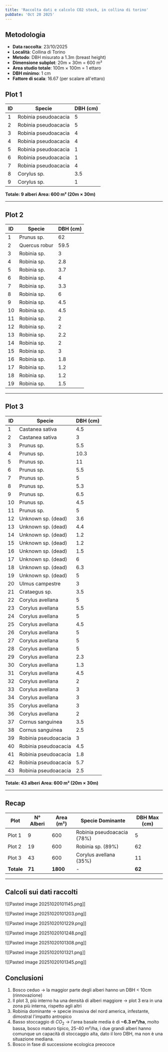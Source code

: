 ```yaml
---
title: 'Raccolta dati e calcolo CO2 stock, in collina di torino'
pubDate: 'Oct 20 2025'
---
```


## Metodologia

- **Data raccolta**: 23/10/2025
- **Località**: Collina di Torino
- **Metodo**: DBH misurato a 1.3m (breast height)
- **Dimensione subplot**: 20m × 30m = 600 m²
- **Area studio totale**: 100m × 100m = 1 ettaro
- **DBH minimo**: 1 cm
- **Fattore di scala**: 16.67 (per scalare all'ettaro)

## Plot 1

| ID  | Specie               | DBH (cm) |
| --- | -------------------- | -------- |
| 1   | Robinia pseudoacacia | 5        |
| 2   | Robinia pseudoacacia | 5        |
| 3   | Robinia pseudoacacia | 4        |
| 4   | Robinia pseudoacacia | 4        |
| 5   | Robinia pseudoacacia | 1        |
| 6   | Robinia pseudoacacia | 1        |
| 7   | Robinia pseudoacacia | 4        |
| 8   | Corylus sp.          | 3.5      |
| 9   | Corylus sp.          | 1        |

**Totale: 9 alberi** **Area: 600 m² (20m × 30m)**

---
## Plot 2

| ID  | Specie        | DBH (cm) |
| --- | ------------- | -------- |
| 1   | Prunus sp.    | 62       |
| 2   | Quercus robur | 59.5     |
| 3   | Robinia sp.   | 3        |
| 4   | Robinia sp.   | 2.8      |
| 5   | Robinia sp.   | 3.7      |
| 6   | Robinia sp.   | 4        |
| 7   | Robinia sp.   | 3.3      |
| 8   | Robinia sp.   | 6        |
| 9   | Robinia sp.   | 4.5      |
| 10  | Robinia sp.   | 4.5      |
| 11  | Robinia sp.   | 2        |
| 12  | Robinia sp.   | 2        |
| 13  | Robinia sp.   | 2.2      |
| 14  | Robinia sp.   | 2        |
| 15  | Robinia sp.   | 3        |
| 16  | Robinia sp.   | 1.8      |
| 17  | Robinia sp.   | 1.2      |
| 18  | Robinia sp.   | 1.2      |
| 19  | Robinia sp.   | 1.5      |

---
## Plot 3 

|ID|Specie|DBH (cm)|
|---|---|---|
|1|Castanea sativa|4.5|
|2|Castanea sativa|3|
|3|Prunus sp.|5.5|
|4|Prunus sp.|10.3|
|5|Prunus sp.|11|
|6|Prunus sp.|5.5|
|7|Prunus sp.|5|
|8|Prunus sp.|5.3|
|9|Prunus sp.|6.5|
|10|Prunus sp.|4.5|
|11|Prunus sp.|5|
|12|Unknown sp. (dead)|3.6|
|13|Unknown sp. (dead)|4.4|
|14|Unknown sp. (dead)|1.2|
|15|Unknown sp. (dead)|1.2|
|16|Unknown sp. (dead)|1.5|
|17|Unknown sp. (dead)|6|
|18|Unknown sp. (dead)|6.3|
|19|Unknown sp. (dead)|5|
|20|Ulmus campestre|3|
|21|Crataegus sp.|3.5|
|22|Corylus avellana|5|
|23|Corylus avellana|5.5|
|24|Corylus avellana|5|
|25|Corylus avellana|4.5|
|26|Corylus avellana|5|
|27|Corylus avellana|5|
|28|Corylus avellana|5|
|29|Corylus avellana|2.3|
|30|Corylus avellana|1.3|
|31|Corylus avellana|4.5|
|32|Corylus avellana|2|
|33|Corylus avellana|3|
|34|Corylus avellana|3|
|35|Corylus avellana|3|
|36|Corylus avellana|2|
|37|Cornus sanguinea|3.5|
|38|Cornus sanguinea|2.5|
|39|Robinia pseudoacacia|3|
|40|Robinia pseudoacacia|4.5|
|41|Robinia pseudoacacia|1.8|
|42|Robinia pseudoacacia|5.7|
|43|Robinia pseudoacacia|2.5|

**Totale: 43 alberi** **Area: 600 m² (20m × 30m)**

---
## Recap

| Plot       | N° Alberi | Area (m²) | Specie Dominante           | DBH Max (cm) |
| ---------- | --------- | --------- | -------------------------- | ------------ |
| Plot 1     | 9         | 600       | Robinia pseudoacacia (78%) | 5            |
| Plot 2     | 19        | 600       | Robinia sp. (89%)          | 62           |
| Plot 3     | 43        | 600       | Corylus avellana (35%)     | 11           |
| **Totale** | **71**    | **1800**  | -                          | **62**       |

---

## Calcoli sui dati raccolti

![[Pasted image 20251020101145.png]]

![[Pasted image 20251020101203.png]]

![[Pasted image 20251020101229.png]]

![[Pasted image 20251020101248.png]]

![[Pasted image 20251020101308.png]]

![[Pasted image 20251020101321.png]]

![[Pasted image 20251020101345.png]]

## Conclusioni

1. Bosco ceduo -> la maggior parte degli alberi hanno un DBH < 10cm (rinnovazione)
2. Il plot 3, più interno ha una densità di alberi maggiore -> plot 3 era in una zona più interna, rispetto agli altri 
3. Robinia dominante -> specie invasiva del nord america, infestante, dimostral l'impatto antropico
4. Basso stoccaggio di $CO_2$ -> l'area basale media è di **~6.3 m²/ha**, molto bassa, bosco maturo tipico, 25-40 m²/ha, i due grandi alberi hanno comunque un capacità di stoccaggio alta, dato il loro DBH, ma non è una situazione mediana.
5.  Bosco in fase di successione ecologica preococe



